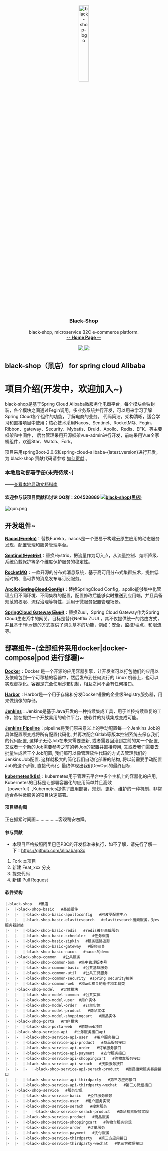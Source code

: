 
<p align="center">
     <img src="https://i.loli.net/2019/01/09/5c35d32d1d16f.png" alt="black-shop-logo" width="25%">
    <h3 align="center">Black-Shop</h3>
    <p align="center">
        black-shop, microservice B2C e-commerce platform.
        <br>
        <a href="https://github.com/lizibin/black-shop"><strong>-- Home Page --</strong></a>
        <br>
        <br>
       <a href="https://travis-ci.org/lizibin/black-shop">
            <img src="https://travis-ci.org/lizibin/black-shop.svg?branch=master" >
        </a>
         <a href="https://www.apache.org/licenses/LICENSE-2.0.html">
             <img src="https://img.shields.io/badge/license-apache2.0-000000.svg" >       
         </a>
    </p>    
</p>



## black-shop（黑店） for spring cloud Alibaba

# 项目介绍(开发中，欢迎加入~)
black-shop是基于Spring Cloud Alibaba微服务化电商平台，每个模块单独封装，各个模块之间通过Fegin调用，多业务系统并行开发，可以用来学习了解Spring Cloud各个组件的功能，了解电商的业务。 代码简洁，架构清晰，适合学习和直接项目中使用；核心技术采用Nacos、Sentinel、RocketMQ、Fegin、Ribbon、gateway、Security、Mybatis、Druid、Apollo、Redis、EFK、等主要框架和中间件， 后台管理采用开源框架vue-admin进行开发，前端采用Vue全家桶组件，欢迎Star、Watch、Fork。

项目采用springBoot-2.0.6和spring-cloud-alibaba-{latest.version}进行开发。
为 black-shop 贡献代码请参考 [如何贡献](https://github.com/lizibin/black-shop/wiki/%E5%A6%82%E4%BD%95%E8%B4%A1%E7%8C%AE%E4%BB%A3%E7%A0%81) 。

### 本地启动部署手册(未完待续~)

——[查看本地启动文档指南](https://github.com/lizibin/black-shop/wiki/%E6%9C%AC%E5%9C%B0%E5%90%AF%E5%8A%A8%E6%96%87%E6%A1%A3%E6%8C%87%E5%8D%97)

#### 欢迎参与该项目贡献和讨论  QQ群：204528889 <a target="_blank" href="//shang.qq.com/wpa/qunwpa?idkey=2a90a69143d4fb1075bcdb4992fa3255ad896ca20cadd634b5e01e4f49cf1d19"><img border="0" src="https://i.loli.net/2019/02/15/5c6691f5a7906.png" alt="black-shop(黑店)" title="black-shop(黑店)"></a>
![qun.png](https://i.loli.net/2019/02/15/5c668eda177f8.png)

## 开发组件~

**[Nacos(~~Eureka~~)](https://github.com/alibaba/Nacos)**：替换Eureka，nacos是一个更易于构建云原生应用的动态服务发现、配置管理和服务管理平台。

**[Sentinel(~~Hystrix~~)](https://github.com/alibaba/Sentinel)**：替换Hystrix，把流量作为切入点，从流量控制、熔断降级、系统负载保护等多个维度保护服务的稳定性。

**[RocketMQ](https://rocketmq.apache.org/)**：一款开源的分布式消息系统，基于高可用分布式集群技术，提供低延时的、高可靠的消息发布与订阅服务。

**[Apollo(~~SpringCloud Config~~)](https://github.com/ctripcorp/apollo)**：替换SpringCloud Config，apollo能够集中化管理应用不同环境、不同集群的配置，配置修改后能够实时推送到应用端，并且具备规范的权限、流程治理等特性，适用于微服务配置管理场景。

**[SpringCloud Gateway(~~Zuul~~)](https://spring.io/projects/spring-cloud-gateway)**：替换Zuul，Spring Cloud Gateway作为Spring Cloud生态系中的网关，目标是替代Netflix ZUUL，其不仅提供统一的路由方式，并且基于Filter链的方式提供了网关基本的功能，例如：安全，监控/埋点，和限流等。

## 部署组件~(全部组件采用docker|docker-compose|pod 进行部署)~

**[Docker](https://www.docker.com/)**：Docker 是一个开源的应用容器引擎，让开发者可以打包他们的应用以及依赖包到一个可移植的容器中，然后发布到任何流行的 Linux 机器上，也可以实现虚拟化。容器是完全使用沙箱机制，相互之间不会有任何接口。

**[Harbor](https://www.docker.com/)**：Harbor是一个用于存储和分发Docker镜像的企业级Registry服务器，用来做镜像的存储。

**[Jenkins](https://jenkins.io/)**：Jenkins是基于Java开发的一种持续集成工具，用于监控持续重复的工作，旨在提供一个开放易用的软件平台，使软件的持续集成变成可能。

**[Jenkins Pipeline](https://jenkins.io/doc/book/pipeline/)**：pipeline将我们原来意义上的手动配置每一个Jenkins Job的具体配置项变成将所有配置代码化, 并再次配合Gitlab等版本控制系统去保存我们的代码配置, 这样子无论Job在未来需要更新, 或者需要回滚到之前的某一个配置, 又或者一个新的Job需要参考之前的老Job的配置并直接套用, 又或者我们需要去批量生成若干个Job配置, 我们都可以像管理软件代码的方式去管理我们的Jenkins Job配置. 这样就极大的简化我们自动化部署的结构, 将以前需要手动配置Job的这个步骤, 直接代码化. 最终体现出我们DevOps的最终目标. 

**[kubernetes(k8s)](https://kubernetes.io/)**：kubernetes用于管理云平台中多个主机上的容器化的应用，Kubernetes的目标是让部署容器化的应用简单并且高效（powerful）,Kubernetes提供了应用部署，规划，更新，维护的一种机制，非常适合各种微服务的项目快速部署。

#### 项目架构图
正在抓紧时间画………………客观稍安勿躁。

#### 参与贡献
* 本项目严格按照阿里巴巴P3C的开发标准来执行，如不了解，请先行了解一下：https://github.com/alibaba/p3c
1. Fork 本项目
2. 新建 Feat_xxx 分支
3. 提交代码
4. 新建 Pull Request


#### 软件架构

```
|-black-shop   #黑店
|-  |-black-shop-basic   #基础组件
|-  |-  |-black-shop-basic-apolloconfig   #阿波罗配置中心
|-  |-  |-black-shop-basic-elasticsearch   #elasticsearch搜索服务，对es服务器封装
|-  |-  |-black-shop-basic-redis   #redis缓存基础服务
|-  |-  |-black-shop-basic-scheduler   #任务调度
|-  |-  |-black-shop-basic-zipkin   #服务链路追踪
|-  |-  |-black-shop-basic-gateway   #服务网关
|-  |-  |-black-shop-basic-nacos   #nacos的demo
|-  |-black-shop-common   #公共服务
|-  |-  |-black-shop-common-bom  #集中管理版本号
|-  |-  |-black-shop-common-basic  #公共基础服务
|-  |-  |-black-shop-common-util   #公共工具服务   
|-  |-  |-black-shop-common-security  #spring security相关
|-  |-  |-black-shop-common-web  #和web相关的组件和工具类
|-  |-black-shop-model   #实体模块
|-  |-  |-black-shop-model-common  #公共实体
|-  |-  |-black-shop-model-user  #用户实体
|-  |-  |-black-shop-model-order   #订单实体 
|-  |-  |-black-shop-model-product   #商品实体 
|-  |-  |-black-shop-model-shoppingcart   #商品实体 
|-  |-black-shop-porta   #门户模块
|-  |-  |-black-shop-porta-web   #前端web项目
|-  |-black-shop-service-api   #业务服务接口api
|-  |-  |-black-shop-service-api-user   #用户服务接口
|-  |-  |-black-shop-service-api-product   #商品服务接口
|-  |-  |-black-shop-service-api-order   #订单服务接口
|-  |-  |-black-shop-service-api-payment   #支付服务接口
|-  |-  |-black-shop-service-api-shoppingcart   #购物车服务接口
|-  |-  |-black-shop-service-api-serach   #搜索服务接口
|-  |-  |-  |-black-shop-service-api-serach-product   #商品搜索服务暴露接口
|-  |-  |-black-shop-service-api-thirdparty   #第三方应用接口
|-  |-  |-black-shop-service-api-thirdparty-wechat   #第三方微信接口
|-  |-black-shop-service   #服务实现
|-  |-  |-black-shop-service-basic   #公共服务依赖
|-  |-  |-black-shop-service-user   #用户服务实现
|-  |-  |-black-shop-service-serach   #搜索服务
|-  |-  |-  |-black-shop-service-serach-product   #商品搜索服务实现
|-  |-  |-black-shop-service-product   #商品服务
|-  |-  |-black-shop-service-shoppingcart   #购物车服务实现
|-  |-  |-black-shop-service-order   #订单服务
|-  |-  |-black-shop-service-payment   #支付服务
|-  |-  |-black-shop-service-thirdparty   #第三方应用接口
|-  |-  |-black-shop-service-thirdparty-wechat   #第三方微信接口


```
